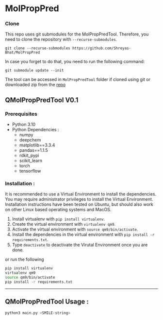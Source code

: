 # MolPropPred


### Clone

This repo uses git submodules for the MolPropPredTool. 
Therefore, you need to clone the repository with `--recurse-submodules`.

```
git clone --recurse-submodules https://github.com/Shreyas-Bhat/MolPropPred
```

In case you forget to do that, you need to run the following command:

```
git submodule update --init
```
 
The tool can be accessed in `MolPropPredTool` folder if cloned using git or downloaded zip from the [repo](https://github.com/MrunmayS/MolPropPredTool)
## QMolPropPredTool V0.1


### Prerequisites

* Python 3.10
* Python Dependencies :
	- numpy
	- deepchem
	- matplotlib==3.3.4
	- pandas==1.1.5
	- rdkit_pypi
	- scikit_learn
	- torch
	- tensorflow

### Installation :

It is recommended to use a Virtual Environment to install the dependencies. You may require administrator privileges to install the Virtual Environment. Installation instructions have been tested on Ubuntu, but should also work on
other Linux based operating systems and MacOS. 

1.	Install virtualenv with `pip install virtualenv`. 
2.	Create the virtual environment with `virtualenv qm9`. 
3.	Activate the virtual environment with `source qm9/bin/activate`. 
4.	Install the dependencies in the virtual environment with 	`pip install -r requirements.txt`.
5.	Type `deactivate` to deactivate the 	Virutal Environment once you are done.

or run the following

```bash
pip install virtualenv
virtualenv qm9
source qm9/bin/activate
pip install -r requirements.txt
```
-------------------------------------------------------------------------------

## QMolPropPredTool Usage :

```bash
python3 main.py <SMILE-string>
```


